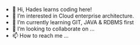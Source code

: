 - 👋 Hi, Hades learns coding here!
- 👀 I’m interested in Cloud enterprise architecture.
- 🌱 I’m currently learning GIT, JAVA & RDBMS first
- 💞️ I’m looking to collaborate on ...
- 📫 How to reach me ...

<!---
Hades-Coding/Hades-Coding is a ✨ special ✨ repository because its `README.md` (this file) appears on your GitHub profile.
You can click the Preview link to take a look at your changes.
--->
